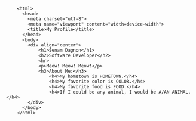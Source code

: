 <!DOCTYPE html>
        <html>
          <head>
            <meta charset="utf-8">
            <meta name="viewport" content="width=device-width">
            <title>My Profile</title>
          </head>
          <body>
            <div align="center">
                <h1>Senam Dagnon</h1>
                <h2>Software Developer</h2>
                <hr>
                <p>Meow! Meow! Meow!</p>
                <h3>About Me:</h3>
                    <h4>My hometown is HOMETOWN.</h4>
                    <h4>My favorite color is COLOR.</h4>
                    <h4>My favorite food is FOOD.</h4>
                    <h4>If I could be any animal, I would be A/AN ANIMAL.</h4>
            </div>
          </body>
        </html>
